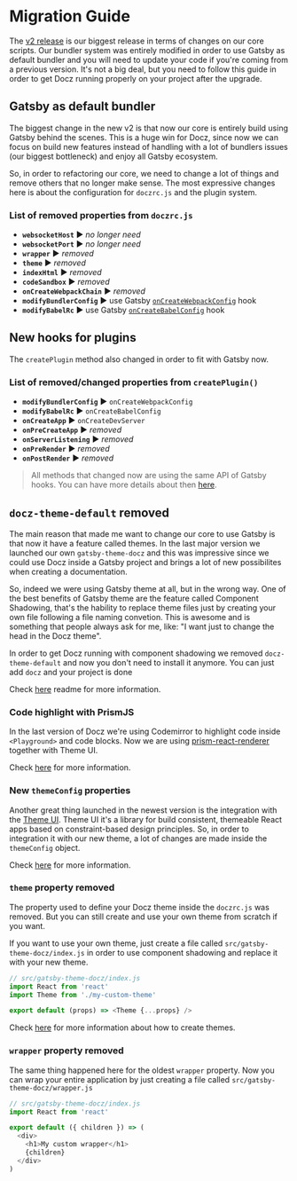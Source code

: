 # Migration Guide

The [v2 release](https://github.com/pedronauck/docz/pull/950) is our biggest release in terms of changes on our core scripts.
Our bundler system was entirely modified in order to use Gatsby as default bundler and you will need to update
your code if you're coming from a previous version. It's not a big deal, but you need to follow this guide in order to get Docz running
properly on your project after the upgrade.

## Gatsby as default bundler

The biggest change in the new v2 is that now our core is entirely build using Gatsby behind the scenes.
This is a huge win for Docz, since now we can focus on build new features instead of handling with
a lot of bundlers issues (our biggest bottleneck) and enjoy all Gatsby ecosystem.

So, in order to refactoring our core, we need to change a lot of things and remove others that no longer make sense.
The most expressive changes here is about the configuration for `doczrc.js` and the plugin system.

### List of removed properties from `doczrc.js`

* **`websocketHost`** ▶︎ _no longer need_
* **`websocketPort`** ︎︎︎▶︎ _no longer need_
* **`wrapper`** ▶︎ _removed_
* **`theme`** ▶︎ _removed_
* **`indexHtml`** ▶︎ _removed_
* **`codeSandbox`** ▶︎ _removed_
* **`onCreateWebpackChain`** ▶︎ _removed_
* **`modifyBundlerConfig`** ▶︎ use Gatsby [`onCreateWebpackConfig`](https://www.gatsbyjs.org/docs/node-apis/#onCreateWebpackConfig) hook
* **`modifyBabelRc`** ▶︎ use Gatsby [`onCreateBabelConfig`](https://www.gatsbyjs.org/docs/node-apis/#onCreateBabelConfig) hook

## New hooks for plugins

The `createPlugin` method also changed in order to fit with Gatsby now.

### List of removed/changed properties from `createPlugin()`

* **`modifyBundlerConfig`** ▶︎ `onCreateWebpackConfig`
* **`modifyBabelRc`** ▶︎ `onCreateBabelConfig`
* **`onCreateApp`** ▶︎ `onCreateDevServer`
* **`onPreCreateApp`** ▶︎ _removed_
* **`onServerListening`** ▶︎ _removed_
* **`onPreRender`** ▶︎ _removed_
* **`onPostRender`** ▶︎ _removed_

> All methods that changed now are using the same API of Gatsby hooks.
> You can have more details about then [here](https://www.gatsbyjs.org/docs/node-apis).

## `docz-theme-default` removed

The main reason that made me want to change our core to use Gatsby is that now it have a feature called themes.
In the last major version we launched our own `gatsby-theme-docz` and this was impressive since we could use Docz
inside a Gatsby project and brings a lot of new possibilites when creating a documentation.

So, indeed we were using Gatsby theme at all, but in the wrong way. One of the best benefits of Gatsby theme are
the feature called Component Shadowing, that's the hability to replace theme files just by creating your own file following a file naming convetion.
This is awesome and is something that people always ask for me, like: "I want just to change the head in the Docz theme".

In order to get Docz running with component shadowing we removed `docz-theme-default` and now you don't need to install it anymore.
You can just add `docz` and your project is done

Check [here]() readme for more information.

### Code highlight with PrismJS

In the last version of Docz we're using Codemirror to highlight code inside `<Playground>` and code blocks.
Now we are using [prism-react-renderer](https://github.com/FormidableLabs/prism-react-renderer) together with Theme UI.

Check [here]() for more information.

### New `themeConfig` properties

Another great thing launched in the newest version is the integration with the [Theme UI](https://theme-ui.com).
Theme UI it's a library for build consistent, themeable React apps based on constraint-based design principles.
So, in order to integration it with our new theme, a lot of changes are made inside the `themeConfig` object.

Check [here]() for more information.

### `theme` property removed

The property used to define your Docz theme inside the `doczrc.js` was removed. But you can still
create and use your own theme from scratch if you want.

If you want to use your own theme, just create a file called `src/gatsby-theme-docz/index.js` in order
to use component shadowing and replace it with your new theme.

```js
// src/gatsby-theme-docz/index.js
import React from 'react'
import Theme from './my-custom-theme'

export default (props) => <Theme {...props} />
```

Check [here](https://www.docz.site/docs/creating-themes) for more information about how to create themes.

### `wrapper` property removed

The same thing happened here for the oldest `wrapper` property. Now you can wrap your entire application
by just creating a file called `src/gatsby-theme-docz/wrapper.js`

```js
// src/gatsby-theme-docz/index.js
import React from 'react'

export default ({ children }) => (
  <div>
    <h1>My custom wrapper</h1>
    {children}
  </div>
)
```
